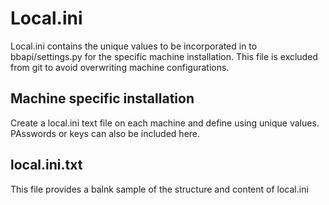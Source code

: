 # Local.ini 

Local.ini contains the unique values to be incorporated in to bbapi/settings.py 
for the specific machine installation. This file is excluded from git to avoid overwriting 
machine configurations.

## Machine specific installation

Create a local.ini text file on each machine and define using unique values. 
PAsswords or keys can also be included here.

## local.ini.txt

This file provides a balnk sample of the structure and content of local.ini


